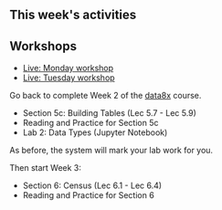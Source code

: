 ## This week's activities

## Workshops

* [Live: Monday workshop](https://canvas.bham.ac.uk/courses/46369/external_tools/13630)
* [Live: Tuesday workshop](https://canvas.bham.ac.uk/courses/46369/external_tools/13630)

Go back to complete Week 2 of the [data8x](data8x) course.

* Section 5c: Building Tables (Lec 5.7 - Lec 5.9)
* Reading and Practice for Section 5c
* Lab 2: Data Types (Jupyter Notebook)

As before, the system will mark your lab work for you.

Then start Week 3:

* Section 6: Census (Lec 6.1 - Lec 6.4)
* Reading and Practice for Section 6
